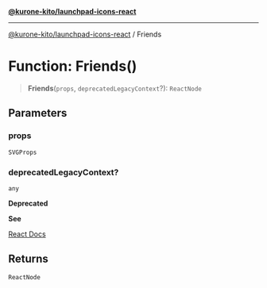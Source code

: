 [**@kurone-kito/launchpad-icons-react**](../README.md)

***

[@kurone-kito/launchpad-icons-react](../globals.md) / Friends

# Function: Friends()

> **Friends**(`props`, `deprecatedLegacyContext`?): `ReactNode`

## Parameters

### props

`SVGProps`

### deprecatedLegacyContext?

`any`

**Deprecated**

**See**

[React Docs](https://legacy.reactjs.org/docs/legacy-context.html#referencing-context-in-lifecycle-methods)

## Returns

`ReactNode`
